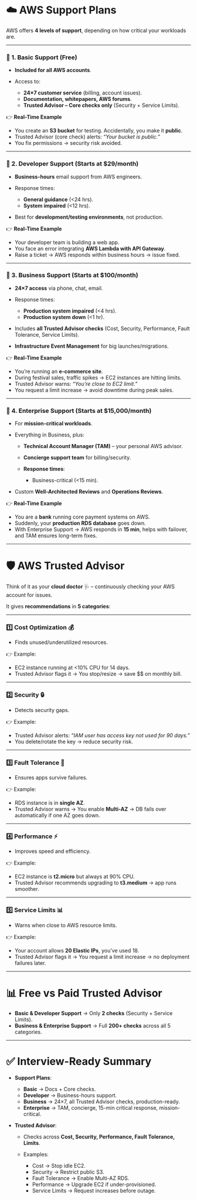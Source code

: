 
# ☁️ AWS Support Plans

AWS offers **4 levels of support**, depending on how critical your workloads are.

---

### 🔹 1. **Basic Support (Free)**

* **Included for all AWS accounts**.
* Access to:

  * **24×7 customer service** (billing, account issues).
  * **Documentation, whitepapers, AWS forums**.
  * **Trusted Advisor – Core checks only** (Security + Service Limits).

👉 **Real-Time Example**

* You create an **S3 bucket** for testing. Accidentally, you make it **public**.
* Trusted Advisor (core check) alerts: *“Your bucket is public.”*
* You fix permissions → security risk avoided.

---

### 🔹 2. **Developer Support (Starts at \$29/month)**

* **Business-hours** email support from AWS engineers.
* Response times:

  * **General guidance** (<24 hrs).
  * **System impaired** (<12 hrs).
* Best for **development/testing environments**, not production.

👉 **Real-Time Example**

* Your developer team is building a web app.
* You face an error integrating **AWS Lambda with API Gateway**.
* Raise a ticket → AWS responds within business hours → issue fixed.

---

### 🔹 3. **Business Support (Starts at \$100/month)**

* **24×7 access** via phone, chat, email.
* Response times:

  * **Production system impaired** (<4 hrs).
  * **Production system down** (<1 hr).
* Includes **all Trusted Advisor checks** (Cost, Security, Performance, Fault Tolerance, Service Limits).
* **Infrastructure Event Management** for big launches/migrations.

👉 **Real-Time Example**

* You’re running an **e-commerce site**.
* During festival sales, traffic spikes → EC2 instances are hitting limits.
* Trusted Advisor warns: *“You’re close to EC2 limit.”*
* You request a limit increase → avoid downtime during peak sales.

---

### 🔹 4. **Enterprise Support (Starts at \$15,000/month)**

* For **mission-critical workloads**.
* Everything in Business, plus:

  * **Technical Account Manager (TAM)** – your personal AWS advisor.
  * **Concierge support team** for billing/security.
  * **Response times**:

    * Business-critical (<15 min).
* Custom **Well-Architected Reviews** and **Operations Reviews**.

👉 **Real-Time Example**

* You are a **bank** running core payment systems on AWS.
* Suddenly, your **production RDS database** goes down.
* With Enterprise Support → AWS responds in **15 min**, helps with failover, and TAM ensures long-term fixes.

---

# 🛡️ AWS Trusted Advisor

Think of it as your **cloud doctor** 🩺 – continuously checking your AWS account for issues.

It gives **recommendations** in **5 categories**:

---

### 1️⃣ **Cost Optimization 💰**

* Finds unused/underutilized resources.

👉 Example:

* EC2 instance running at <10% CPU for 14 days.
* Trusted Advisor flags it → You stop/resize → save \$\$ on monthly bill.

---

### 2️⃣ **Security 🔒**

* Detects security gaps.

👉 Example:

* Trusted Advisor alerts: *“IAM user has access key not used for 90 days.”*
* You delete/rotate the key → reduce security risk.

---

### 3️⃣ **Fault Tolerance 🔄**

* Ensures apps survive failures.

👉 Example:

* RDS instance is in **single AZ**.
* Trusted Advisor warns → You enable **Multi-AZ** → DB fails over automatically if one AZ goes down.

---

### 4️⃣ **Performance ⚡**

* Improves speed and efficiency.

👉 Example:

* EC2 instance is **t2.micro** but always at 90% CPU.
* Trusted Advisor recommends upgrading to **t3.medium** → app runs smoother.

---

### 5️⃣ **Service Limits 📊**

* Warns when close to AWS resource limits.

👉 Example:

* Your account allows **20 Elastic IPs**, you’ve used 18.
* Trusted Advisor flags it → You request a limit increase → no deployment failures later.

---

# 📊 Free vs Paid Trusted Advisor

* **Basic & Developer Support** → Only **2 checks** (Security + Service Limits).
* **Business & Enterprise Support** → Full **200+ checks** across all 5 categories.

---

# ✅ Interview-Ready Summary

* **Support Plans**:

  * **Basic** → Docs + Core checks.
  * **Developer** → Business-hours support.
  * **Business** → 24×7, all Trusted Advisor checks, production-ready.
  * **Enterprise** → TAM, concierge, 15-min critical response, mission-critical.

* **Trusted Advisor**:

  * Checks across **Cost, Security, Performance, Fault Tolerance, Limits**.
  * Examples:

    * Cost → Stop idle EC2.
    * Security → Restrict public S3.
    * Fault Tolerance → Enable Multi-AZ RDS.
    * Performance → Upgrade EC2 if under-provisioned.
    * Service Limits → Request increases before outage.

